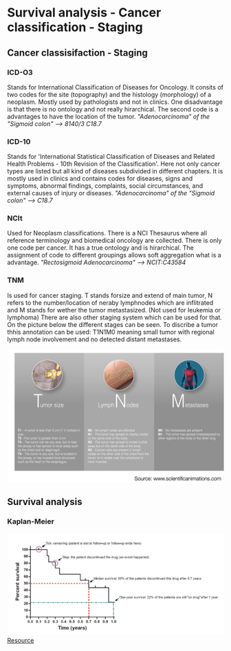 # Survival analysis - Cancer classification - Staging

## Cancer classisifaction - Staging
### ICD-O3
Stands for International Classification of Diseases for Oncology. It consits of two codes for the site (topography) and the
histology (morphology) of a neoplasm. Mostly used by pathologists and not in clinics. One disadvantage is that there is no ontology and not really hirarchical. The second code is a advantages to have the location of the tumor. 
*"Adenocarcinoma" of the "Sigmoid colon" --> 8140/3 C18.7*

### ICD-10 
Stands for 'International Statistical Classification of Diseases and Related Health Problems - 10th Revision of the Classification'. Here not only cancer types are listed but all kind of diseases subdivided in different chapters. It is mostly used in clinics and contains codes for diseases, signs and symptoms, abnormal findings, complaints, social circumstances, and external causes of injury or diseases.
*"Adenocarcinoma" of the "Sigmoid colon" --> C18.7*

### NCIt
Used for Neoplasm classifications. There is a NCI Thesaurus where all reference terminology and biomedical oncology are collected. There is only one code per cancer. It has a true ontology and is hirarchical. The assignment of code to different groupings allows soft aggregation what is a advantage.
*"Rectosigmoid Adenocarcinoma" --> NCIT:C43584*

### TNM
Is used for cancer staging. T stands forsize and extend of main tumor, N refers to the number/location of neraby lymphnodes which are inflitrated and M stands for wether the tumor metastasized. (Not used for leukemia or lymphoma) There are also other staging system which can be used for that. On the picture below the different stages can be seen. To discribe a tumor thhis annotation can be used: T1N1M0 meaning small tumor with regional lymph node involvement and no detected distant metastases.

![image](TNM.png)

## Survival analysis

### Kaplan-Meier
![image](Kaplan.png)
[Resource](https://www.researchgate.net/publication/281527709_Drug_Survival_Studies_in_DermatologyPrinciples_Purposes_and_Pitfalls)
